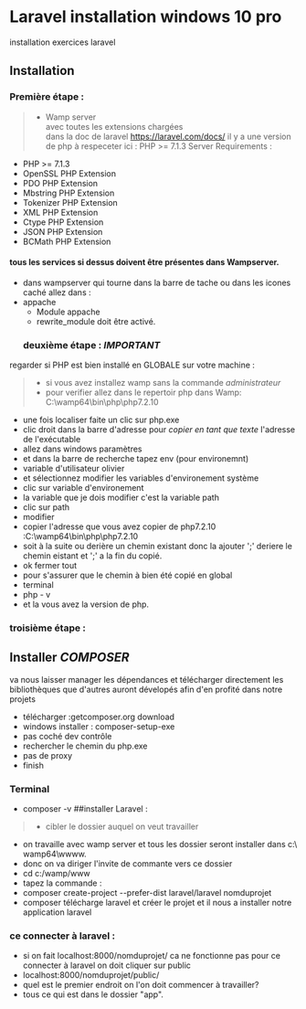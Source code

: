 # Laravel installation windows 10 pro
installation exercices laravel
## Installation  
### Première étape :  
> - Wamp server  
avec toutes les extensions chargées  
dans la doc de laravel https://laravel.com/docs/ il y a une version de php à respeceter ici : PHP >= 7.1.3
Server Requirements : 
- PHP >= 7.1.3
- OpenSSL PHP Extension
- PDO PHP Extension
- Mbstring PHP Extension
- Tokenizer PHP Extension
- XML PHP Extension
- Ctype PHP Extension
- JSON PHP Extension
- BCMath PHP Extension
#### tous les services si dessus doivent être présentes dans Wampserver.  
- dans wampserver qui tourne dans la barre de tache ou dans les icones caché allez dans :
- appache
  - Module appache
  - rewrite_module doit être activé.  
  ### deuxième étape :  **_IMPORTANT_**
regarder si PHP est bien installé en GLOBALE sur votre machine :
> - si vous avez installez wamp sans la commande _administrateur_
>- pour verifier allez dans le repertoir php dans Wamp: C:\wamp64\bin\php\php7.2.10  
- une fois localiser faite un clic sur php.exe 
- clic droit dans la barre d'adresse pour _copier en tant que texte_  l'adresse de l'exécutable  
- allez dans windows paramètres   
- et dans la barre de recherche tapez env (pour environemnt)
- variable d'utilisateur olivier
- et sélectionnez modifier les variables d'environement système  
- clic sur variable d'environement
- la variable que je dois modifier c'est la variable path
- clic sur path 
- modifier
- copier l'adresse que vous avez copier de php7.2.10 :C:\wamp64\bin\php\php7.2.10 
- soit à la suite ou derière un chemin existant donc la ajouter ';' deriere le chemin eistant et ';' a la fin du copié.
- ok fermer tout 
- pour s'assurer que le chemin à bien été copié en global 
- terminal 
- php - v
- et la vous avez la version de php.
### troisième étape :
## Installer _COMPOSER_  
va nous laisser manager les dépendances et télécharger directement les bibliothèques que d'autres auront dévelopés 
afin d'en profité dans notre projets  
- télécharger  :getcomposer.org download
- windows installer : composer-setup-exe
- pas coché dev contrôle 
- rechercher le chemin du php.exe 
- pas de proxy
- finish  
### Terminal
- composer -v
##installer Laravel : 
> - cibler le dossier auquel on veut travailler 
- on travaille avec wamp server et tous les dossier seront installer dans c:\ wamp64\wwww.  
- donc on va diriger l'invite de commante vers ce dossier  
- cd c:/wamp/www
- tapez la commande :
- composer create-project --prefer-dist laravel/laravel nomduprojet  
- composer télécharge laravel et créer le projet et il nous a installer notre application laravel
### ce connecter à laravel :
- si on fait localhost:8000/nomduprojet/ ca ne fonctionne pas pour ce connecter à laravel on doit cliquer sur public
- localhost:8000/nomduprojet/public/
- quel est le premier endroit on l'on doit commencer à travailler?
- tous ce qui est dans le dossier "app".


 


  
